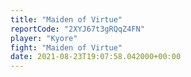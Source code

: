 ```yaml
---
title: "Maiden of Virtue"
reportCode: "2XYJ67t3gRQqZ4FN"
player: "Kyore"
fight: "Maiden of Virtue"
date: 2021-08-23T19:07:58.042000+00:00
---
```

